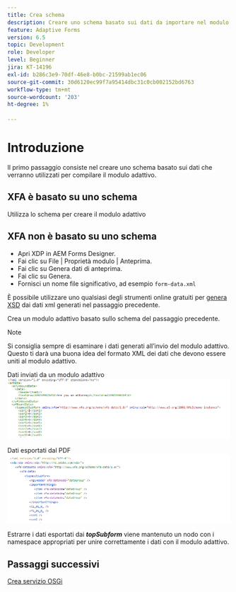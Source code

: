 ```yaml
---
title: Crea schema
description: Creare uno schema basato sui dati da importare nel modulo adattivo
feature: Adaptive Forms
version: 6.5
topic: Development
role: Developer
level: Beginner
jira: KT-14196
exl-id: b286c3e9-70df-46e8-b0bc-21599ab1ec06
source-git-commit: 30d6120ec99f7a95414dbc31c0cb002152bd6763
workflow-type: tm+mt
source-wordcount: '203'
ht-degree: 1%

---
```


# Introduzione

Il primo passaggio consiste nel creare uno schema basato sui dati che verranno utilizzati per compilare il modulo adattivo.

## XFA è basato su uno schema

Utilizza lo schema per creare il modulo adattivo

## XFA non è basato su uno schema

* Apri XDP in AEM Forms Designer.
* Fai clic su File | Proprietà modulo | Anteprima.
* Fai clic su Genera dati di anteprima.
* Fai clic su Genera.
* Fornisci un nome file significativo, ad esempio `form-data.xml`

È possibile utilizzare uno qualsiasi degli strumenti online gratuiti per [genera XSD](https://www.freeformatter.com/xsd-generator.html) dai dati xml generati nel passaggio precedente.

Crea un modulo adattivo basato sullo schema del passaggio precedente.

>[!NOTE]
>Si consiglia sempre di esaminare i dati generati all’invio del modulo adattivo. Questo ti darà una buona idea del formato XML dei dati che devono essere uniti al modulo adattivo.

Dati inviati da un modulo adattivo
![submit-data](./assets/af-submitted-data.png)

Dati esportati dal PDF
![export-data](./assets/exported-data.png)

Estrarre i dati esportati dai **_topSubform_** viene mantenuto un nodo con i namespace appropriati per unire correttamente i dati con il modulo adattivo.

## Passaggi successivi

[Crea servizio OSGi](./create-osgi-service.md)
